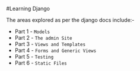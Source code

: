 #Learning Django

The areas explored as per the django docs include:-
* Part 1 - `Models`
* Part 2 - `The admin Site`
* Part 3 - `Views and Templates`
* Part 4 - `Forms and Generic Views`
* Part 5 - `Testing`
* Part 6 - `Static Files`
